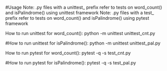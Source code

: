 #Usage
Note: .py files with a unittest_ prefix refer to tests on word_count() and isPalindrome() using unittest framework
Note: .py files with a test_ prefix refer to tests on word_count() and isPalindrome() using pytest framework

How to run unittest for word_count():
  python -m unittest unittest_cnt.py
  
#How to run unittest for isPalindrome():
  python -m unittest unittest_pal.py
  
How to run pytest for word_count():
  pytest -q -s test_cnt.py
  
#How to run pytest for isPalindrome():
  pytest -q -s test_pal.py
